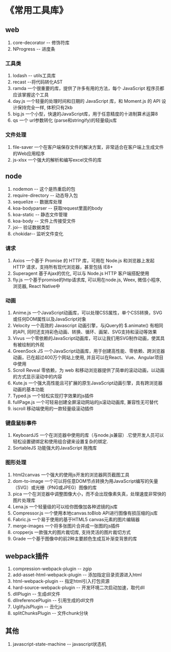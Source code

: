 # 《常用工具库》
## web  
1. core-decorator -- 修饰符库   
2. NProgress -- 进度条
### 工具类
1. lodash -- utils工具库 
2. recast --将代码转化AST 
3. ramda 一个很重要的库，提供了许多有用的方法，每个 JavaScript 程序员都应该掌握这个工具
4. day.js 一个轻量的处理时间和日期的 JavaScript 库，和 Moment.js 的 API 设计保持完全一样, 体积只有2kb
5. big.js 一个小型，快速的JavaScript库，用于任意精度的十进制算术运算8
6. qs 一个 url参数转化 (parse和stringify)的轻量级js库
### 文件处理
1. file-saver 一个在客户端保存文件的解决方案，非常适合在客户端上生成文件的Web应用程序  
2. js-xlsx 一个强大的解析和编写excel文件的库
## node
1. nodemon -- 这个是热重启的包
2. require-directory -- 动态导入包
3. sequelize -- 数据库处理
4. koa-bodyparser -- 获取request里面的body
5. koa-static -- 静态文件管理
6. koa-body -- 文件上传接受文件
7. joi-- 验证数据类型
8. chokidar-- 监听文件变化
### 请求
1. Axios 一个基于 Promise 的 HTTP 库，可用在 Node.js 和浏览器上发起 HTTP 请求，支持所有现代浏览器，甚至包括 IE8+
2. Superagent 基于Ajax的优化, 可以与 Node.js HTTP 客户端搭配使用
3. fly.js 一个基于promise的http请求库, 可以用在node.js, Weex, 微信小程序, 浏览器, React Native中
### 动画
1. Anime.js 一个JavaScript动画库，可以处理CSS属性，单个CSS转换，SVG或任何DOM属性以及JavaScript对象
2. Velocity 一个高效的 Javascript 动画引擎，与jQuery的 $.animate() 有相同的API, 同时还支持彩色动画、转换、循环、画架、SVG支持和滚动等效果
3. Vivus 一个零依赖的JavaScript动画库，可以让我们用SVG制作动画，使其具有被绘制的外观
4. GreenSock JS 一个JavaScript动画库，用于创建高性能、零依赖、跨浏览器动画，已在超过400万个网站上使用, 并且可以在React、Vue、Angular项目中使用
5. Scroll Reveal 零依赖，为 web 和移动浏览器提供了简单的滚动动画，以动画的方式显示滚动中的内容
6. Kute.js 一个强大高性能且可扩展的原生JavaScript动画引擎，具有跨浏览器动画的基本功能
7. Typed.js 一个轻松实现打字效果的js插件
8. fullPage.js 一个可轻易创建全屏滚动网站的js滚动动画库, 兼容性无可替代
9. iscroll 移动端使用的一款轻量级滚动插件
### 键盘鼠标事件
1. KeyboardJS 一个在浏览器中使用的库（与node.js兼容）.它使开发人员可以轻松设置键绑定和使用组合键来设置复杂的绑定.
2. SortableJS 功能强大的JavaScript 拖拽库
### 图形处理
1. html2canvas 一个强大的使用js开发的浏览器网页截图工具
2. dom-to-image 一个可以将任意DOM节点转换为用JavaScript编写的矢量（SVG）或光栅（PNG或JPEG）图像的库
3. pica 一个在浏览器中调整图像大小，而不会出现像素失真，处理速度非常快的图片处理库
4. Lena.js 一个轻量级的可以给你图像加各种滤镜的js库
5. Compressor.js 一个使用本地canvas.toBlob API进行图像有损压缩的js库
6. Fabric.js 一个易于使用的基于HTML5 canvas元素的图片编辑器
7. merge-images 一个将多张图片合并成一张图的js插件
8. cropperjs 一款强大的图片裁切库, 支持灵活的图片裁切方式
9. Grade 一个基于图像中的前2种主要颜色生成互补渐变背景的库
## webpack插件
1. compression-webpack-plugin -- zgip  
2. add-asset-html-webpack-plugin -- 添加指定目录资源进入html  
3. html-webpack-plugin -- 指定html引入打包资源  
4. hard-source-webpack-plugin -- 开发环境二次启动加速，取代dll  
5. dllPlugin -- 生成dll文件    
6. dllreferencePlugin -- 引用生成的dll文件   
7. UglifyJsPlugin -- 丑化js  
8. splitChunksPlugin -- 文件chunk分块  
## 其他
1. javascript-state-machine -- javascript状态机
